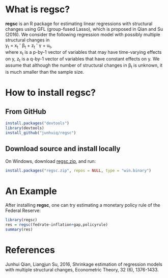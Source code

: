 # What is regsc?
**regsc** is an R package for estimating linear regressions with structural changes using GFL (group-fused Lasso), which is proposed in Qian and Su (2016). We consider the following regression model with possibly multiple structural changes in <br>
y<sub>t</sub> = x<sub>t</sub> ' &beta;<sub>t</sub>  + z<sub>t</sub> ' &gamma; + u<sub>t</sub>,<br>
where x<sub>t</sub> is a p-by-1 vector of variables that may have time-varying effects on y, z<sub>t</sub> is a q-by-1 vector of variables that have constant effects on y. We assume that although the number of structural changes in &beta;<sub>t</sub> is unknown, it is much smaller than the sample size.

# How to install regsc?
## From GitHub
``` r
install.packages("devtools")
library(devtools)
install_github("junhuiq/regsc")
```
## Download source and install locally
On Windows, download <a href="http://jhqian.org/software/regsc.zip">regsc.zip</a>, and run:
``` r
install.packages("regsc.zip", repos = NULL, type = "win.binary")
``` 

# An Example
After installing **regsc**, one can try estimating a monetary policy rule of the Federal Reserve:
``` r
library(regsc)
res = regsc(fedrate~inflation+gap,policyrule)
summary(res)
```

# References
Junhui Qian, Liangjun Su, 2016, Shrinkage estimation of regression models with multiple structural changes, Econometric Theory, 32 (6), 1376-1433. 
